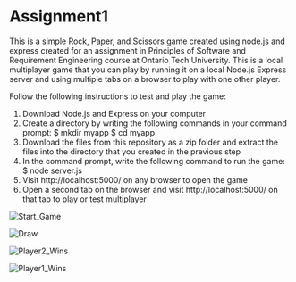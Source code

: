 # Assignment1

This is a simple Rock, Paper, and Scissors game created using node.js and express created for an assignment in Principles of Software and Requirement Engineering course at Ontario Tech University. This is a local multiplayer game that you can play by running it on a local Node.js Express server and using multiple tabs on a browser to play with one other player.

Follow the following instructions to test and play the game:
1. Download Node.js and Express on your computer
2. Create a directory by writing the following commands in your command prompt: 
    $ mkdir myapp
    $ cd myapp
3. Download the files from this repository as a zip folder and extract the files into the directory that you created in the previous step
4. In the command prompt, write the following command to run the game:
    $ node server.js
5. Visit http://localhost:5000/ on any browser to open the game
6. Open a second tab on the browser and visit http://localhost:5000/ on that tab to play or test multiplayer

![Start_Game](https://user-images.githubusercontent.com/60102839/74370105-85069d80-4da4-11ea-9bcf-582c1b809f5e.JPG)

![Draw](https://user-images.githubusercontent.com/60102839/74369964-4a046a00-4da4-11ea-91ab-6bf60edb606c.JPG)

![Player2_Wins](https://user-images.githubusercontent.com/60102839/74370087-7fa95300-4da4-11ea-80c1-24364945c1ae.JPG)

![Player1_Wins](https://user-images.githubusercontent.com/60102839/74370079-7ae49f00-4da4-11ea-9b77-336e6457608f.JPG)


